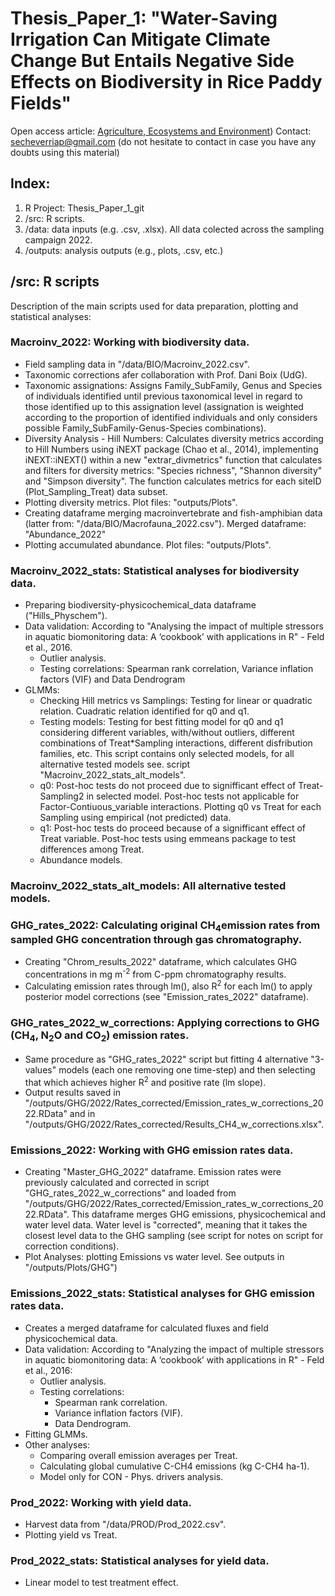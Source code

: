 # Thesis_Paper_1: "Water-Saving Irrigation Can Mitigate Climate Change But Entails Negative Side Effects on Biodiversity in Rice Paddy Fields"
Open access article: [Agriculture, Ecosystems and Environment](https://doi.org/10.1016/j.agee.2025.109719))
Contact: secheverriap@gmail.com (do not hesitate to contact in case you have any doubts using this material)

## Index:
1. R Project: Thesis_Paper_1_git 
2. /src: R scripts.
3. /data: data inputs (e.g. .csv, .xlsx). All data colected across the sampling campaign 2022.
4. /outputs: analysis outputs (e.g., plots, .csv, etc.)

## /src: R scripts
Description of the main scripts used for data preparation, plotting and statistical analyses: 

### Macroinv_2022: Working with biodiversity data. 
- Field sampling data in "/data/BIO/Macroinv_2022.csv". 
- Taxonomic corrections afer collaboration with Prof. Dani Boix (UdG).
- Taxonomic assignations: Assigns Family_SubFamily, Genus and Species of individuals identified until previous taxonomical level in regard to those identified up to this assignation level (assignation is weighted according to the proportion of identified individuals and only considers possible Family_SubFamily-Genus-Species combinations). 
- Diversity Analysis - Hill Numbers: Calculates diversity metrics according to Hill Numbers using iNEXT package (Chao et al., 2014), implementing iNEXT::iNEXT() within a new "extrar_divmetrics" function that calculates and filters for diversity metrics: "Species richness", "Shannon diversity" and "Simpson diversity". The function calculates metrics for each siteID (Plot_Sampling_Treat) data subset.
- Plotting diversity metrics. Plot files: "outputs/Plots". 
- Creating dataframe merging macroinvertebrate and fish-amphibian data (latter from: "/data/BIO/Macrofauna_2022.csv"). Merged dataframe: "Abundance_2022"
- Plotting accumulated abundance. Plot files: "outputs/Plots". 

### Macroinv_2022_stats: Statistical analyses for biodiversity data.
- Preparing biodiversity-physicochemical_data dataframe ("Hills_Physchem").
- Data validation: According to "Analysing the impact of multiple stressors in aquatic biomonitoring data: A ‘cookbook’ with applications in R" - Feld et al., 2016.
   - Outlier analysis.
   - Testing correlations: Spearman rank correlation, Variance inflation factors (VIF) and Data Dendrogram
 - GLMMs:
   - Checking Hill metrics vs Samplings: Testing for linear or quadratic relation. Cuadratic relation identified for q0 and q1.
   - Testing models: Testing for best fitting model for q0 and q1 considering different variables, with/without outliers, different combinations of Treat*Sampling interactions, different disfribution families, etc. This script contains only selected models, for all alternative tested models see. script "Macroinv_2022_stats_alt_models".
   - q0: Post-hoc tests do not proceed due to signifficant effect of Treat-Sampling2 in selected model. Post-hoc tests not applicable for Factor-Contiuous_variable interactions. Plotting q0 vs Treat for each Sampling using empirical (not predicted) data.
   - q1:  Post-hoc tests do proceed because of a signifficant effect of Treat variable. Post-hoc tests using emmeans package to test differences among Treat.
   - Abundance models.

### Macroinv_2022_stats_alt_models: All alternative tested models.
  
### GHG_rates_2022: Calculating original CH<sub>4</sub>emission rates from sampled GHG concentration through gas chromatography.
- Creating "Chrom_results_2022" dataframe, which calculates GHG concentrations in mg m<sup>-2</sup> from C-ppm chromatography results.
- Calculating emission rates through lm(), also R<sup>2</sup> for each lm() to apply posterior model corrections (see "Emission_rates_2022" dataframe).

### GHG_rates_2022_w_corrections: Applying corrections to GHG (CH<sub>4</sub>, N<sub>2</sub>O and CO<sub>2</sub>) emission rates.   
- Same procedure as "GHG_rates_2022" script but fitting 4 alternative "3-values" models (each one removing one time-step) and then selecting that which achieves higher R<sup>2</sup> and positive rate (lm slope).
- Output results saved in "/outputs/GHG/2022/Rates_corrected/Emission_rates_w_corrections_2022.RData" and in "/outputs/GHG/2022/Rates_corrected/Results_CH4_w_corrections.xlsx". 

### Emissions_2022: Working with GHG emission rates data.
- Creating "Master_GHG_2022" dataframe. Emission rates were previously calculated and corrected in script "GHG_rates_2022_w_corrections" and loaded from "/outputs/GHG/2022/Rates_corrected/Emission_rates_w_corrections_2022.RData". This dataframe merges GHG emissions, physicochemical and water level data. Water level is "corrected", meaning that it takes the closest level data to the GHG sampling (see script for notes on script for correction conditions).
- Plot Analyses: plotting Emissions vs water level. See outputs in "/outputs/Plots/GHG")

### Emissions_2022_stats: Statistical analyses for GHG emission rates data.
- Creates a merged dataframe for calculated fluxes and field physicochemical data.
- Data validation: According to "Analyzing the impact of multiple stressors in aquatic biomonitoring data: A ‘cookbook’ with applications in R" - Feld et al., 2016:
  - Outlier analysis.
  - Testing correlations:
    - Spearman rank correlation.
    - Variance inflation factors (VIF).
    - Data Dendrogram.
- Fitting GLMMs.   
- Other analyses:
  - Comparing overall emission averages per Treat.
  - Calculating global cumulative C-CH4 emissions (kg C-CH4 ha-1).
  - Model only for CON - Phys. drivers analysis.

### Prod_2022: Working with yield data.
- Harvest data from "/data/PROD/Prod_2022.csv".
- Plotting yield vs Treat.

### Prod_2022_stats: Statistical analyses for yield data.
- Linear model to test treatment effect.
